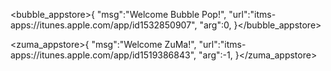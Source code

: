 <bubble_appstore>{
"msg":"Welcome Bubble Pop!",
"url":"itms-apps://itunes.apple.com/app/id1532850907",
"arg":0,
}</bubble_appstore>

<zuma_appstore>{
"msg":"Welcome ZuMa!",
"url":"itms-apps://itunes.apple.com/app/id1519386843",
"arg":-1,
}</zuma_appstore>

